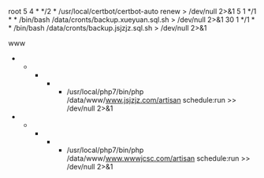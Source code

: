 root
5 4 * */2 * /usr/local/certbot/certbot-auto renew > /dev/null 2>&1
5 1 */1 * * /bin/bash /data/cronts/backup.xueyuan.sql.sh > /dev/null 2>&1
30 1 */1 * * /bin/bash /data/cronts/backup.jsjzjz.sql.sh > /dev/null 2>&1

www
* * * * * /usr/local/php7/bin/php /data/www/www.jsjzjz.com/artisan schedule:run >> /dev/null 2>&1
* * * * * /usr/local/php7/bin/php /data/www/www.wwwjcsc.com/artisan schedule:run >> /dev/null 2>&1